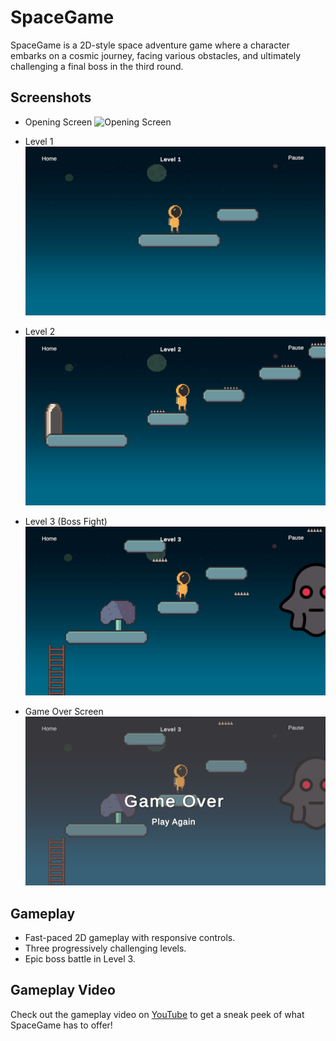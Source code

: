 # SpaceGame

SpaceGame is a 2D-style space adventure game where a character embarks on a cosmic journey, facing various obstacles, and ultimately challenging a final boss in the third round.

## Screenshots

- Opening Screen
  ![Opening Screen](opening_screen.png)
  
- Level 1
  ![Level 1](level1.png)

- Level 2
  ![Level 2](level2.png)

- Level 3 (Boss Fight)
  ![Level 3](level3.png)
  
- Game Over Screen
  ![Level 3](gameIver.png)

## Gameplay

- Fast-paced 2D gameplay with responsive controls.
- Three progressively challenging levels.
- Epic boss battle in Level 3.

## Gameplay Video

Check out the gameplay video on [YouTube]([https://www.youtube.com/watch?v=yourvideourl](https://youtu.be/8K8kWErxeG4)) to get a sneak peek of what SpaceGame has to offer!

